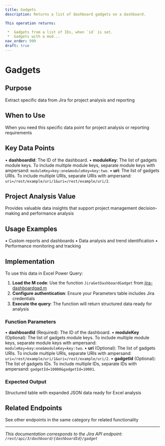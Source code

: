 ```yaml
---
title: Gadgets
description: Returns a list of dashboard gadgets on a dashboard.

This operation returns:

 *  Gadgets from a list of IDs, when `id` is set.
 *  Gadgets with a mod...
nav_order: 999
draft: true
---
```


# Gadgets

## Purpose
Extract specific data from Jira for project analysis and reporting

## When to Use
When you need this specific data point for project analysis or reporting requirements

## Key Data Points
• **dashboardId**: The ID of the dashboard.
• **moduleKey**: The list of gadgets module keys. To include multiple module keys, separate module keys with ampersand: `moduleKey=key:one&moduleKey=key:two`.
• **uri**: The list of gadgets URIs. To include multiple URIs, separate URIs with ampersand: `uri=/rest/example/uri/1&uri=/rest/example/uri/2`.

## Project Analysis Value
Provides valuable data insights that support project management decision-making and performance analysis

## Usage Examples
• Custom reports and dashboards
• Data analysis and trend identification
• Performance monitoring and tracking

## Implementation
To use this data in Excel Power Query:

1. **Load the M code**: Use the function `JiraGetDashboardGadget` from [jira-dashboardgad.m](../assets/jira-dashboardgad.m)
2. **Configure authentication**: Ensure your Parameters table includes Jira credentials
3. **Execute the query**: The function will return structured data ready for analysis

### Function Parameters
• **dashboardId** (Required): The ID of the dashboard.
• **moduleKey** (Optional): The list of gadgets module keys. To include multiple module keys, separate module keys with ampersand: `moduleKey=key:one&moduleKey=key:two`.
• **uri** (Optional): The list of gadgets URIs. To include multiple URIs, separate URIs with ampersand: `uri=/rest/example/uri/1&uri=/rest/example/uri/2`.
• **gadgetId** (Optional): The list of gadgets IDs. To include multiple IDs, separate IDs with ampersand: `gadgetId=10000&gadgetId=10001`.

### Expected Output
Structured table with expanded JSON data ready for Excel analysis

## Related Endpoints
See other endpoints in the same category for related functionality

---
*This documentation corresponds to the Jira API endpoint: `/rest/api/3/dashboard/{dashboardId}/gadget`*
